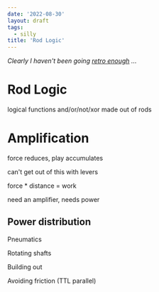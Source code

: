 ```yaml
---
date: '2022-08-30'
layout: draft
tags:
  - silly
title: 'Rod Logic'
---
```


*Clearly I haven't been going [retro enough](/art/writing-an-apple-2-game-in-2021-1/) ...*

# Rod Logic

logical functions and/or/not/xor made out of rods

# Amplification

force reduces, play accumulates

can't get out of this with levers

force * distance = work

need an amplifier, needs power

## Power distribution

Pneumatics

Rotating shafts

Building out

Avoiding friction (TTL parallel)




